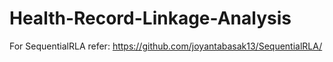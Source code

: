 # Health-Record-Linkage-Analysis

For SequentialRLA refer: https://github.com/joyantabasak13/SequentialRLA/
